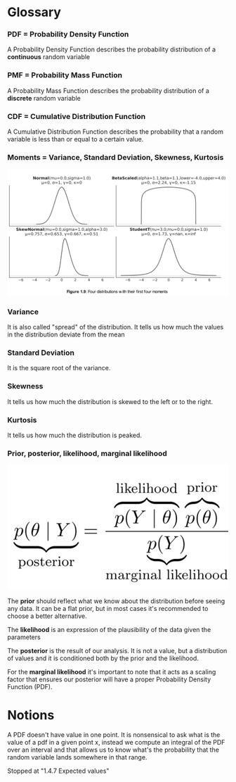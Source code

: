 # Glossary

### PDF = Probability Density Function
A Probability Density Function describes the probability distribution of a 
**continuous** random variable

### PMF = Probability Mass Function
A Probability Mass Function describes the probability distribution of a 
**discrete** random variable

### CDF = Cumulative Distribution Function
A Cumulative Distribution Function describes the probability that a random 
variable is less than or equal to a certain value. 

### Moments = Variance, Standard Deviation, Skewness, Kurtosis
![Moments exemplified](../resources/ch1/moments_exemplified.png)

### Variance
It is also called "spread" of the distribution. It tells us how much the values in the 
distribution deviate from the mean

### Standard Deviation 
It is the square root of the variance. 

### Skewness

It tells us how much the distribution is skewed to the left or to the right. 

### Kurtosis
It tells us how much the distribution is peaked. 

### Prior, posterior, likelihood, marginal likelihood 
![Bayes labeled](../resources/ch1/bayes_labeled.png)

The **prior** should reflect what we know about the distribution before seeing any data. It can be a flat prior, 
but in most cases it's recommended to choose a better alternative. 

The **likelihood** is an expression of the plausibility of the data given the parameters

The **posterior** is the result of our analysis. It is not a value, but a distribution of values and it is conditioned 
both by the prior and the likelihood. 

For the **marginal likelihood** it's important to note that it acts as a scaling factor that ensures our posterior will 
have a proper Probability Density Function (PDF).

# Notions
A PDF doesn't have value in one point. It is nonsensical to ask what is the value
of a pdf in a given point x, instead we compute an integral of the PDF over an interval 
and that allows us to know what's the probability that the random variable lands somewhere in that range. 

Stopped at "1.4.7 Expected values"